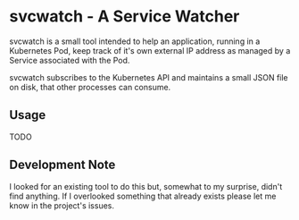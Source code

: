 
# svcwatch - A Service Watcher

svcwatch is a small tool intended to help an application, running in a
Kubernetes Pod, keep track of it's own external IP address as managed by a
Service associated with the Pod.

svcwatch subscribes to the Kubernetes API and maintains a small JSON file
on disk, that other processes can consume.

## Usage

TODO


## Development Note

I looked for an existing tool to do this but, somewhat to my surprise,  didn't
find anything.  If I overlooked something that already exists please let me
know in the project's issues.
